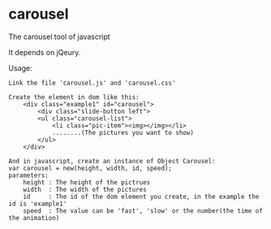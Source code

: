 # carousel
The carousel tool of javascript

It depends on jQeury.

Usage:
	
	Link the file 'carousel.js' and 'carousel.css'

	Create the element in dom like this:
		<div class="example1" id="carousel">
			<div class="slide-button left">
			<ul class="carousel-list">
				<li class="pic-item"><img></img></li>
				........(The pictures you want to show)
			</ul>
		</div>

	And in javascript, create an instance of Object Carousel:
	var carousel = new(height, width, id, speed);
	parameters:
		height : The height of the pictrues
		width  : The width of the pictures
		id     : The id of the dom element you create, in the example the id is 'example1' 
		speed  : The value can be 'fast', 'slow' or the number(the time of the animation)